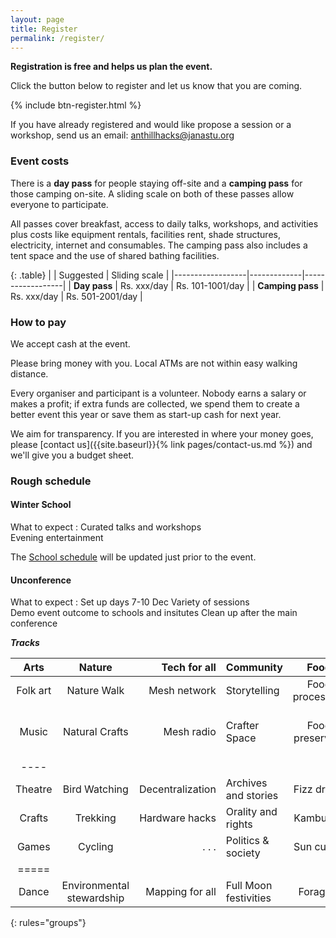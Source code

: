 ```yaml
---
layout: page
title: Register
permalink: /register/
---
```



**Registration is free and helps us plan the event.**

Click the button below to register and let us know that you are coming.

{% include btn-register.html %}

If you have already registered and would like propose a session or a workshop, 
send us an email: anthillhacks@janastu.org

### Event costs

There is a **day pass** for people staying off-site and a **camping pass** for
those camping on-site. A sliding scale on both of these
passes allow everyone to participate.

All passes cover breakfast, access to daily talks, workshops, and activities
plus costs like equipment rentals, facilities rent, shade structures,
electricity, internet and consumables.  The camping pass also includes a tent
space and the use of shared bathing facilities.

{: .table}
|                  | Suggested   | Sliding scale    |
|------------------|-------------|------------------|
| **Day pass**     | Rs. xxx/day | Rs. 101-1001/day |
| **Camping pass** | Rs. xxx/day | Rs. 501-2001/day |

### How to pay
We accept cash at the event.

Please bring money with you.  Local ATMs are not within easy walking distance.

Every organiser and participant is a volunteer.  Nobody earns a salary
or makes a profit; if extra funds are collected, we spend them to create a
better event this year or save them as start-up cash for next year.

We aim for transparency.  If you are interested in where your money goes, please
[contact us]({{site.baseurl}}{% link pages/contact-us.md %}) and we'll give you
a budget sheet.


### Rough schedule

#### Winter School

What to expect
: Curated talks and workshops  
  Evening entertainment

The [School schedule](/school/) will be updated just prior to the event.

#### Unconference

What to expect
: Set up days 7-10 Dec 
  Variety of sessions  
  Demo event outcome to schools and insitutes
  Clean up after the main conference

***Tracks***


| Arts     | Nature  | Tech for all | Community | Food | Other |
|:--------:|:-------:|--------:|:--------|:-------:|--------:|
| Folk art| Nature Walk    | Mesh network     | Storytelling         | Food processing   | Design labs    |
| Music   | Natural Crafts | Mesh radio       | Crafter Space        | Food preserving   | Community network exchange (CNx) |
|----
| Theatre | Bird Watching  | Decentralization | Archives and stories | Fizz drinks       | Gender days    |
| Crafts  | Trekking       | Hardware hacks   | Orality and rights   | Kambucha          | Fire and drums |
| Games   | Cycling        | . . .            | Politics & society   | Sun curing        | Puppets        |
|=====
| Dance | Environmental stewardship | Mapping for all | Full Moon festivities | Foraging | e Unicycles    |
{: rules="groups"}


